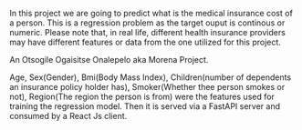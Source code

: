 In this project we are going to predict what is the medical insurance cost of a person. This is a regression problem as the target ouput is continous or numeric. Please note that, in real life, different health insurance providers may have different features or data from the one utilized for this project.   

An Otsogile Ogaisitse Onalepelo aka Morena Project.

Age, Sex(Gender), Bmi(Body Mass Index), Children(number of dependents an insurance policy holder has), Smoker(Whether thee person smokes or not), Region(The region the person is from) were the features used for training the regression model. Then it is served via a FastAPI server and consumed by a React Js client.

